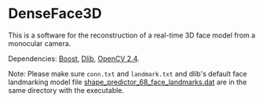 # DenseFace3D
This is a software for the reconstruction of a real-time 3D face model from a monocular camera.

Dependencies: [Boost](http://www.boost.org), [Dlib](http://dlib.net), [OpenCV 2.4](http://opencv.org).

Note: Please make sure `conn.txt` and `landmark.txt` and dlib's default face landmarking model file [shape_predictor_68_face_landmarks.dat](http://dlib.net/files/shape_predictor_68_face_landmarks.dat.bz2) are in the same directory with the executable.

